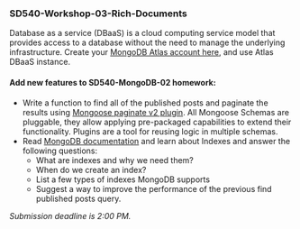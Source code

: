 ### SD540-Workshop-03-Rich-Documents
Database as a service (DBaaS) is a cloud computing service model that provides access to a database without the need to manage the underlying infrastructure. Create your [MongoDB Atlas account here](https://www.mongodb.com/atlas), and use Atlas DBaaS instance.
  
#### Add new features to SD540-MongoDB-02 homework:
* Write a function to find all of the published posts and paginate the results using [Mongoose paginate v2 plugin](https://www.npmjs.com/package/mongoose-paginate-v2). All Mongoose Schemas are pluggable, they allow applying pre-packaged capabilities to extend their functionality. Plugins are a tool for reusing logic in multiple schemas.
* Read [MongoDB documentation](https://www.mongodb.com/docs/manual/indexes/) and learn about Indexes and answer the following questions:
  * What are indexes and why we need them?
  * When do we create an index?
  * List a few types of indexes MongoDB supports
  * Suggest a way to improve the performance of the previous find published posts query.
   
  
*Submission deadline is 2:00 PM.*
